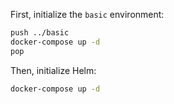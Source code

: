 First, initialize the `basic` environment:

```bash
push ../basic
docker-compose up -d
pop
```

Then, initialize Helm:

```bash
docker-compose up -d
```
